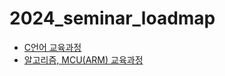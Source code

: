 # 2024_seminar_loadmap

- [C언어 교육과정](https://github.com/RATS-make-robot/2024_seminar_loadmap/blob/main/%5B2024%5D%20C%EC%96%B8%EC%96%B4%20%EA%B5%90%EC%9C%A1%EA%B3%BC%EC%A0%95.md)
- [알고리즘, MCU(ARM) 교육과정](https://github.com/RATS-make-robot/2024_seminar_loadmap/blob/main/%5B2024%5D%20%EC%95%8C%EA%B3%A0%EB%A6%AC%EC%A6%98%2C%20MCU%20%EA%B5%90%EC%9C%A1%EA%B3%BC%EC%A0%95.md)
